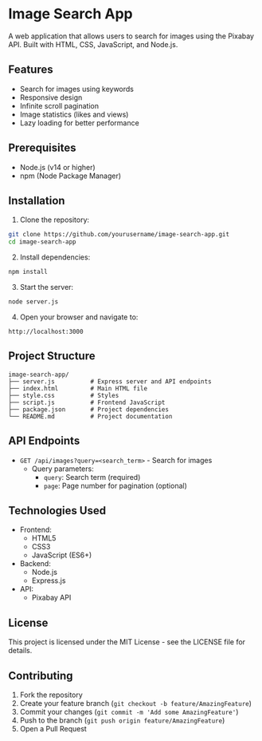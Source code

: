# Image Search App

A web application that allows users to search for images using the Pixabay API. Built with HTML, CSS, JavaScript, and Node.js.

## Features

- Search for images using keywords
- Responsive design
- Infinite scroll pagination
- Image statistics (likes and views)
- Lazy loading for better performance

## Prerequisites

- Node.js (v14 or higher)
- npm (Node Package Manager)

## Installation

1. Clone the repository:
```bash
git clone https://github.com/yourusername/image-search-app.git
cd image-search-app
```

2. Install dependencies:
```bash
npm install
```

3. Start the server:
```bash
node server.js
```

4. Open your browser and navigate to:
```
http://localhost:3000
```

## Project Structure

```
image-search-app/
├── server.js          # Express server and API endpoints
├── index.html         # Main HTML file
├── style.css          # Styles
├── script.js          # Frontend JavaScript
├── package.json       # Project dependencies
└── README.md          # Project documentation
```

## API Endpoints

- `GET /api/images?query=<search_term>` - Search for images
  - Query parameters:
    - `query`: Search term (required)
    - `page`: Page number for pagination (optional)

## Technologies Used

- Frontend:
  - HTML5
  - CSS3
  - JavaScript (ES6+)
- Backend:
  - Node.js
  - Express.js
- API:
  - Pixabay API

## License

This project is licensed under the MIT License - see the LICENSE file for details.

## Contributing

1. Fork the repository
2. Create your feature branch (`git checkout -b feature/AmazingFeature`)
3. Commit your changes (`git commit -m 'Add some AmazingFeature'`)
4. Push to the branch (`git push origin feature/AmazingFeature`)
5. Open a Pull Request
